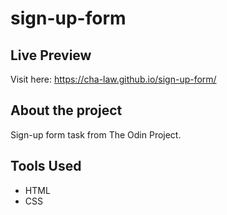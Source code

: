 # sign-up-form

## Live Preview
Visit here: https://cha-law.github.io/sign-up-form/

## About the project

Sign-up form task from The Odin Project.

## Tools Used

- HTML
- CSS
